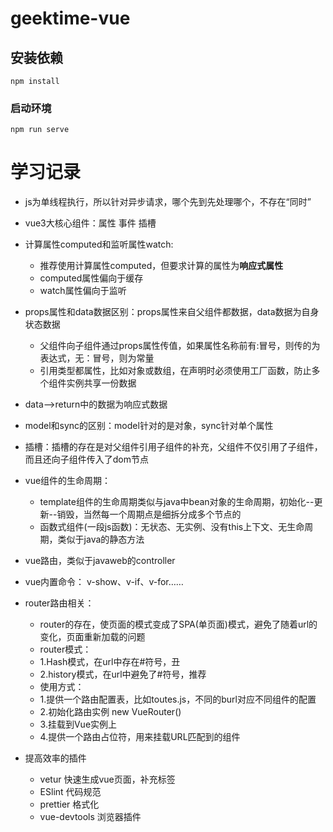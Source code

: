 # geektime-vue

## 安装依赖
```
npm install
```

### 启动环境
```
npm run serve
```

# 学习记录
- js为单线程执行，所以针对异步请求，哪个先到先处理哪个，不存在“同时”

- vue3大核心组件：属性 事件 插槽

- 计算属性computed和监听属性watch:
  - 推荐使用计算属性computed，但要求计算的属性为**响应式属性**
  - computed属性偏向于缓存
  - watch属性偏向于监听
  
- props属性和data数据区别：props属性来自父组件都数据，data数据为自身状态数据
    - 父组件向子组件通过props属性传值，如果属性名称前有:冒号，则传的为表达式，无：冒号，则为常量
    - 引用类型都属性，比如对象或数组，在声明时必须使用工厂函数，防止多个组件实例共享一份数据

- data-->return中的数据为响应式数据

- model和sync的区别：model针对的是对象，sync针对单个属性  

- 插槽：插槽的存在是对父组件引用子组件的补充，父组件不仅引用了子组件，而且还向子组件传入了dom节点

- vue组件的生命周期：
    - template组件的生命周期类似与java中bean对象的生命周期，初始化--更新--销毁，当然每一个周期点是细拆分成多个节点的
    - 函数式组件(一段js函数)：无状态、无实例、没有this上下文、无生命周期，类似于java的静态方法
    
- vue路由，类似于javaweb的controller

- vue内置命令： v-show、v-if、v-for……

- router路由相关：
    - router的存在，使页面的模式变成了SPA(单页面)模式，避免了随着url的变化，页面重新加载的问题
    - router模式：
    - 1.Hash模式，在url中存在#符号，丑
    - 2.history模式，在url中避免了#符号，推荐
    - 使用方式：
    - 1.提供一个路由配置表，比如toutes.js，不同的burl对应不同组件的配置
    - 2.初始化路由实例 new VueRouter()
    - 3.挂载到Vue实例上
    - 4.提供一个路由占位符<router-view>，用来挂载URL匹配到的组件
    
- 提高效率的插件
    - vetur 快速生成vue页面，补充标签
    - ESlint 代码规范
    - prettier 格式化
    - vue-devtools 浏览器插件